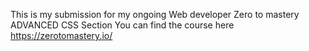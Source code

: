 This is my submission for my ongoing Web developer Zero to mastery ADVANCED CSS Section
You can find the course here https://zerotomastery.io/

